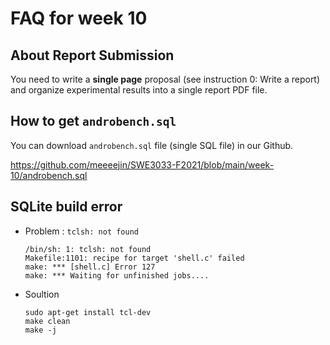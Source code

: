 # FAQ for week 10

## About Report Submission

You need to write a **single page** proposal (see instruction 0: Write a report) and organize experimental results 
into a single report PDF file.


## How to get `androbench.sql`

You can download `androbench.sql` file (single SQL file) in our Github.

https://github.com/meeeejin/SWE3033-F2021/blob/main/week-10/androbench.sql


## SQLite build error

- Problem : `tclsh: not found`
    ```
    /bin/sh: 1: tclsh: not found
    Makefile:1101: recipe for target 'shell.c' failed
    make: *** [shell.c] Error 127
    make: *** Waiting for unfinished jobs....
    ```

- Soultion
    ```
    sudo apt-get install tcl-dev
    make clean
    make -j
    ```
